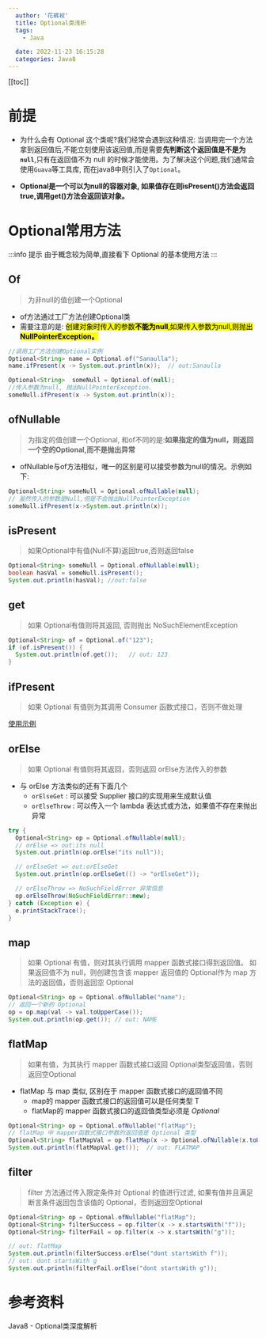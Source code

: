 ```yaml
---
  author: '花裤衩'
  title: Optional类浅析
  tags:
    - Java

  date: 2022-11-23 16:15:28
  categories: Java8
---
```

[[toc]]

# 前提

- 为什么会有 Optional 这个类呢?我们经常会遇到这种情况: 当调用完一个方法拿到返回值后,不能立刻使用该返回值,而是需要**先判断这个返回值是不是为`null`**,只有在返回值不为 null 的时候才能使用。为了解决这个问题,我们通常会使用`Guava`等工具库, 而在java8中则引入了`Optional`。

- **Optional是一个可以为null的容器对象, 如果值存在则isPresent()方法会返回true,调用get()方法会返回该对象。**

# Optional常用方法

:::info 提示
由于概念较为简单,直接看下 Optional 的基本使用方法
:::

## Of

> 为非null的值创建一个Optional

- of方法通过工厂方法创建Optional类
- 需要注意的是: <mark>创建对象时传入的参数**不能为null**,如果传入参数为null,则抛出 **NullPointerException。**</mark>

```java
//调用工厂方法创建Optional实例
Optional<String> name = Optional.of("Sanaulla");
name.ifPresent(x -> System.out.println(x));  // out:Sanaulla

Optional<String>  someNull = Optional.of(null);
//传入参数为null, 抛出NullPointerException.
someNull.ifPresent(x -> System.out.println(x));
```

## ofNullable

> 为指定的值创建一个Optional, 和of不同的是:**如果指定的值为null，则返回一个空的Optional,而不是抛出异常**

- ofNullable与of方法相似，唯一的区别是可以接受参数为null的情况。示例如下:

```java
Optional<String> someNull = Optional.ofNullable(null);
// 虽然传入的参数是Null,但是不会抛出NullPointerException
someNull.ifPresent(x->System.out.println(x));
```

## isPresent

> 如果Optional中有值(Null不算)返回true,否则返回false

```java
Optional<String> someNull = Optional.ofNullable(null);
boolean hasVal = someNull.isPresent();
System.out.println(hasVal); //out:false
```

## get

> 如果 Optional有值则将其返回, 否则抛出 NoSuchElementException

```java
Optional<String> of = Optional.of("123");
if (of.isPresent()) {
  System.out.println(of.get());   // out: 123
}
```

## ifPresent

> 如果 Optional 有值则为其调用 Consumer 函数式接口，否则不做处理

[使用示例](optional#ofnullable)

## orElse

> 如果 Optional 有值则将其返回，否则返回 orElse方法传入的参数

- 与 orElse 方法类似的还有下面几个
   - `orElseGet` : 可以接受 Supplier 接口的实现用来生成默认值
   - `orElseThrow` : 可以传入一个 lambda 表达式或方法，如果值不存在来抛出异常

```java
try {
  Optional<String> op = Optional.ofNullable(null);
  // orElse => out:its null
  System.out.println(op.orElse("its null"));

  // orElseGet => out:orElseGet
  System.out.println(op.orElseGet(() -> "orElseGet"));

  // orElseThrow => NoSuchFieldError 异常信息
  op.orElseThrow(NoSuchFieldError::new);
} catch (Exception e) {
  e.printStackTrace();
}
```

## map

> 如果 Optional 有值，则对其执行调用 mapper 函数式接口得到返回值。
> 如果返回值不为 null，则创建包含该 mapper 返回值的 Optional作为 map 方法的返回值，否则返回空 Optional

```java
Optional<String> op = Optional.ofNullable("name");
// 返回一个新的 Optional
op = op.map(val -> val.toUpperCase());
System.out.println(op.get()); // out: NAME
```

## flatMap

> 如果有值，为其执行 mapper 函数式接口返回 Optional类型返回值，否则返回空Optional

- flatMap 与 map 类似, 区别在于 mapper 函数式接口的返回值不同
   - map的 mapper 函数式接口的返回值可以是任何类型 T
   - flatMap的 mapper 函数式接口的返回值类型必须是 *Optional*

```java
Optional<String> op = Optional.ofNullable("flatMap");
// flatMap 中 mapper函数式接口参数的返回值是 Optional 类型
Optional<String> flatMapVal = op.flatMap(x -> Optional.ofNullable(x.toUpperCase()));
System.out.println(flatMapVal.get());  // out: FLATMAP
```

## filter

> filter 方法通过传入限定条件对 Optional 的值进行过滤, 如果有值并且满足断言条件返回包含该值的 Optional，否则返回空Optional

```java
Optional<String> op = Optional.ofNullable("flatMap");
Optional<String> filterSuccess = op.filter(x -> x.startsWith("f"));
Optional<String> filterFail = op.filter(x -> x.startsWith("g"));

// out: flatMap
System.out.println(filterSuccess.orElse("dont startsWith f"));
// out: dont startsWith g
System.out.println(filterFail.orElse("dont startsWith g"));
```

# 参考资料 <Badge type="tip" text="Tip"/>

<app-link to="https://pdai.tech/md/java/java8/java8-optional.html" class="sourceLink">Java8 - Optional类深度解析</app-link>


